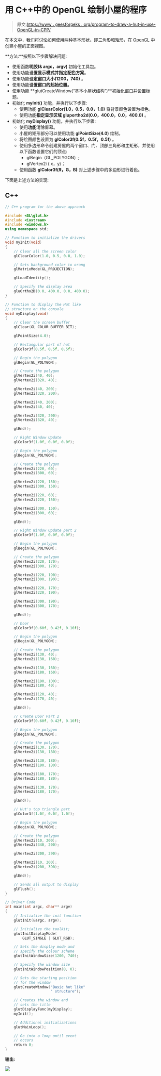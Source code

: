 # 用 C++中的 OpenGL 绘制小屋的程序

> 原文:[https://www . geesforgeks . org/program-to-draw-a-hut-in-use-OpenGL-in-CPP/](https://www.geeksforgeeks.org/program-to-draw-a-hut-in-using-opengl-in-cpp/)

在本文中，我们将讨论如何使用两种基本形状，即三角形和矩形，在 [OpenGL](https://www.geeksforgeeks.org/getting-started-with-opengl/) 中创建小屋的正面视图。

**方法:**按照以下步骤解决问题:

*   使用函数**明胶(& argc，argv)** 初始化工具包。
*   使用功能**设置显示模式并指定配色方案**。
*   使用功能**设定窗口大小(1200，740)** 。
*   使用功能**设置窗口的起始位置。**
*   使用功能 **glutCreateWindow(“基本小屋状结构”)**初始化窗口并设置标题。
*   初始化 **myInit()** 功能，并执行以下步骤:
    *   使用功能 **glClearColor(1.0，0.5，0.0，1.0)** 将背景颜色设置为橙色。
    *   使用功能**指定显示区域 gluportho2d(0.0，400.0，0.0，400.0)** 。
*   初始化 **myDisplay()** 功能，并执行以下步骤:
    *   使用**功能**清除屏幕。
    *   小屋的矩形部分可以使用功能 **glPointSize(4.0)** 绘制。
    *   将绘图颜色设置为 **glColor3f(0.5f，0.5f，0.5f)** 。
    *   使用多边形命令创建房屋的两个窗口、门、顶部三角形和主矩形，并使用以下函数设置它们的顶点:
        *   glBegin（GL_POLYGON）;
        *   glVertex2i ( x，y)；
    *   使用函数 **glColor3f(R，G，B)** 对上述步骤中的多边形进行着色。

下面是上述方法的实现:

## C++

```cpp
// C++ program for the above approach

#include <GL\glut.h>
#include <iostream>
#include <windows.h>
using namespace std;

// Function to initialize the drivers
void myInit(void)
{
    // Clear all the screen color
    glClearColor(1.0, 0.5, 0.0, 1.0);

    // Sets background color to orang
    glMatrixMode(GL_PROJECTION);

    glLoadIdentity();

    // Specify the display area
    gluOrtho2D(0.0, 400.0, 0.0, 400.0);
}

// Function to display the Hut like
// structure on the console
void myDisplay(void)
{
    // Clear the screen buffer
    glClear(GL_COLOR_BUFFER_BIT);

    glPointSize(4.0);

    // Rectangular part of hut
    glColor3f(0.5f, 0.5f, 0.5f);

    // Begin the polygon
    glBegin(GL_POLYGON);

    // Create the polygon
    glVertex2i(40, 40);
    glVertex2i(320, 40);

    glVertex2i(40, 200);
    glVertex2i(320, 200);

    glVertex2i(40, 200);
    glVertex2i(40, 40);

    glVertex2i(320, 200);
    glVertex2i(320, 40);

    glEnd();

    // Right Window Update
    glColor3f(1.0f, 0.0f, 0.0f);

    // Begin the polygon
    glBegin(GL_POLYGON);

    // Create the polygon
    glVertex2i(220, 60);
    glVertex2i(300, 60);

    glVertex2i(220, 150);
    glVertex2i(300, 150);

    glVertex2i(220, 60);
    glVertex2i(220, 150);

    glVertex2i(300, 150);
    glVertex2i(300, 60);

    glEnd();

    // Right Window Update part 2
    glColor3f(1.0f, 0.0f, 0.0f);

    // Begin the polygon
    glBegin(GL_POLYGON);

    // Create the polygon
    glVertex2i(220, 170);
    glVertex2i(300, 170);

    glVertex2i(220, 190);
    glVertex2i(300, 190);

    glVertex2i(220, 170);
    glVertex2i(220, 190);

    glVertex2i(300, 190);
    glVertex2i(300, 170);

    glEnd();

    // Door
    glColor3f(0.60f, 0.42f, 0.16f);

    // Begin the polygon
    glBegin(GL_POLYGON);

    // Create the polygon
    glVertex2i(130, 40);
    glVertex2i(130, 160);

    glVertex2i(130, 160);
    glVertex2i(180, 160);

    glVertex2i(180, 100);
    glVertex2i(180, 40);

    glVertex2i(120, 40);
    glVertex2i(170, 40);

    glEnd();

    // Create Door Part 2
    glColor3f(0.60f, 0.42f, 0.16f);

    // Begin the polygon
    glBegin(GL_POLYGON);

    // Create the polygon
    glVertex2i(130, 170);
    glVertex2i(130, 180);

    glVertex2i(130, 180);
    glVertex2i(180, 180);

    glVertex2i(180, 170);
    glVertex2i(180, 180);

    glVertex2i(130, 170);
    glVertex2i(180, 170);

    glEnd();

    // Hut's top triangle part
    glColor3f(1.0f, 0.0f, 1.0f);

    // Begin the polygon
    glBegin(GL_POLYGON);

    // Create the polygon
    glVertex2i(10, 200);
    glVertex2i(340, 200);

    glVertex2i(200, 390);

    glVertex2i(10, 200);
    glVertex2i(200, 390);

    glEnd();

    // Sends all output to display
    glFlush();
}

// Driver Code
int main(int argc, char** argv)
{
    // Initialize the init function
    glutInit(&argc, argv);

    // Initialize the toolkit;
    glutInitDisplayMode(
        GLUT_SINGLE | GLUT_RGB);

    // Sets the display mode and
    // specify the colour scheme
    glutInitWindowSize(1200, 740);

    // Specify the window size
    glutInitWindowPosition(0, 0);

    // Sets the starting position
    // for the window
    glutCreateWindow("Basic hut like"
                     " structure");

    // Creates the window and
    // sets the title
    glutDisplayFunc(myDisplay);
    myInit();

    // Additional initializations
    glutMainLoop();

    // Go into a loop until event
    // occurs
    return 0;
}
```

**输出:**

[![](img/b070318c453da752e283be33cb248553.png)](https://media.geeksforgeeks.org/wp-content/uploads/20210205231409/article823.png)